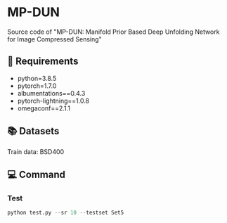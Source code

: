 # MP-DUN
Source code of "MP-DUN: Manifold Prior Based Deep Unfolding Network for Image Compressed Sensing"

## 🔨 Requirements
- python=3.8.5
- pytorch=1.7.0
- albumentations==0.4.3
- pytorch-lightning==1.0.8
- omegaconf==2.1.1

## 📚 Datasets
Train data: BSD400

## 💻 Command
### Test
```python
python test.py --sr 10 --testset Set5
```
